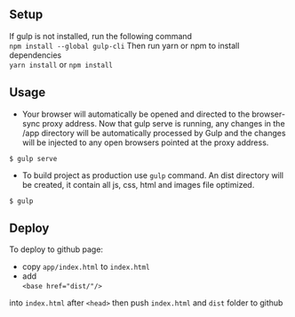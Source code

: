 
## Setup 
If gulp is not installed, run the following command    
``npm install --global gulp-cli`` Then run yarn or npm to install dependencies  
``yarn install`` or ``npm install``  
## Usage 
 - Your browser will automatically be opened and directed to the browser-sync proxy address. Now that gulp serve is running, any changes in the /app directory will be automatically processed by Gulp and the changes will be injected to any open browsers pointed at the proxy address.    
```    
$ gulp serve    
```    
- To build project as production use `gulp` command. An dist directory will be created, it contain all js, css, html and images file optimized.    
```    
$ gulp    
```  
  
## Deploy
To deploy to github page:
- copy `app/index.html` to `index.html`
- add  
``<base href="dist/"/>``

into `index.html` after `<head>` then push `index.html` and `dist` folder to github
